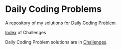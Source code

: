 # Daily Coding Problems
A repository of my solutions for [Daily Coding Problem](https://www.dailycodingproblem.com/)

[Index](https://github.com/jfandata/Daily_Coding_Problems/blob/master/index.md) of Challenges

Daily Coding Problem solutions are in [Challenges](https://github.com/jfandata/Daily_Coding_Problems/tree/master/challenges).
